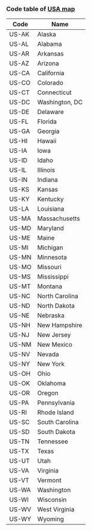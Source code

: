 ### Code table of [USA map](../../maps/usa.js)

|Code|Name|
|---|---|
|US-AK|Alaska|
|US-AL|Alabama|
|US-AR|Arkansas|
|US-AZ|Arizona|
|US-CA|California|
|US-CO|Colorado|
|US-CT|Connecticut|
|US-DC|Washington, DC|
|US-DE|Delaware|
|US-FL|Florida|
|US-GA|Georgia|
|US-HI|Hawaii|
|US-IA|Iowa|
|US-ID|Idaho|
|US-IL|Illinois|
|US-IN|Indiana|
|US-KS|Kansas|
|US-KY|Kentucky|
|US-LA|Louisiana|
|US-MA|Massachusetts|
|US-MD|Maryland|
|US-ME|Maine|
|US-MI|Michigan|
|US-MN|Minnesota|
|US-MO|Missouri|
|US-MS|Mississippi|
|US-MT|Montana|
|US-NC|North Carolina|
|US-ND|North Dakota|
|US-NE|Nebraska|
|US-NH|New Hampshire|
|US-NJ|New Jersey|
|US-NM|New Mexico|
|US-NV|Nevada|
|US-NY|New York|
|US-OH|Ohio|
|US-OK|Oklahoma|
|US-OR|Oregon|
|US-PA|Pennsylvania|
|US-RI|Rhode Island|
|US-SC|South Carolina|
|US-SD|South Dakota|
|US-TN|Tennessee|
|US-TX|Texas|
|US-UT|Utah|
|US-VA|Virginia|
|US-VT|Vermont|
|US-WA|Washington|
|US-WI|Wisconsin|
|US-WV|West Virginia|
|US-WY|Wyoming|
